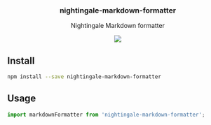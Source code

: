 <h3 align="center">
  nightingale-markdown-formatter
</h3>

<p align="center">
  Nightingale Markdown formatter
</p>

<p align="center">
  <a href="https://npmjs.org/package/nightingale-markdown-formatter"><img src="https://img.shields.io/npm/v/nightingale-markdown-formatter.svg?style=flat-square"></a>
</p>

## Install

```sh
npm install --save nightingale-markdown-formatter
```

## Usage

```js
import markdownFormatter from 'nightingale-markdown-formatter';
```
